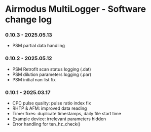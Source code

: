 # Airmodus MultiLogger - Software change log

### 0.10.3 - 2025.05.13
- PSM partial data handling

### 0.10.2 - 2025.05.12
- PSM Retrofit scan status logging (.dat)
- PSM dilution parameters logging (.par)
- PSM initial nan list fix

### 0.10.1 - 2025.03.17
- CPC pulse quality: pulse ratio index fix
- RHTP & AFM: improved data reading
- Timer fixes: duplicate timestamps, daily file start time
- Example device: irrelevant parameters hidden
- Error handling for ten_hz_check()